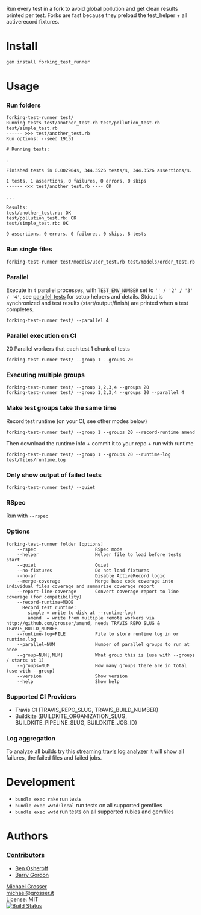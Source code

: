 Run every test in a fork to avoid global pollution and get clean results printed per test.
Forks are fast because they preload the test_helper + all activerecord fixtures.


Install
=======

```Bash
gem install forking_test_runner
```


Usage
=====

### Run folders

```
forking-test-runner test/
Running tests test/another_test.rb test/pollution_test.rb test/simple_test.rb
------ >>> test/another_test.rb
Run options: --seed 19151

# Running tests:

.

Finished tests in 0.002904s, 344.3526 tests/s, 344.3526 assertions/s.

1 tests, 1 assertions, 0 failures, 0 errors, 0 skips
------ <<< test/another_test.rb ---- OK

...

Results:
test/another_test.rb: OK
test/pollution_test.rb: OK
test/simple_test.rb: OK

9 assertions, 0 errors, 0 failures, 0 skips, 8 tests
```

### Run single files

```
forking-test-runner test/models/user_test.rb test/models/order_test.rb
```

### Parallel

Execute in `4` parallel processes, with `TEST_ENV_NUMBER` set to `'' / '2' / '3' / '4'`,
see [parallel_tests](https://github.com/grosser/parallel_tests) for setup helpers and details.
Stdout is synchronized and test results (start/output/finish) are printed when a test completes.

```
forking-test-runner test/ --parallel 4
```

### Parallel execution on CI

20 Parallel workers that each test 1 chunk of tests

```
forking-test-runner test/ --group 1 --groups 20
```

### Executing multiple groups

```
forking-test-runner test/ --group 1,2,3,4 --groups 20
forking-test-runner test/ --group 1,2,3,4 --groups 20 --parallel 4
```

### Make test groups take the same time

Record test runtime (on your CI, see other modes below)

```
forking-test-runner test/ --group 1 --groups 20 --record-runtime amend
```

Then download the runtime info + commit it to your repo + run with runtime

```
forking-test-runner test/ --group 1 --groups 20 --runtime-log test/files/runtime.log
```

### Only show output of failed tests

```
forking-test-runner test/ --quiet
```

### RSpec

Run with `--rspec`

### Options

<!-- Updated by rake bump:patch -->
```
forking-test-runner folder [options]
    --rspec                      RSpec mode
    --helper                     Helper file to load before tests start
    --quiet                      Quiet
    --no-fixtures                Do not load fixtures
    --no-ar                      Disable ActiveRecord logic
    --merge-coverage             Merge base code coverage into individual files coverage and summarize coverage report
    --report-line-coverage       Convert coverage report to line coverage (for compatibility)
    --record-runtime=MODE        
      Record test runtime:
        simple = write to disk at --runtime-log)
        amend  = write from multiple remote workers via http://github.com/grosser/amend, needs TRAVIS_REPO_SLUG & TRAVIS_BUILD_NUMBER
    --runtime-log=FILE           File to store runtime log in or runtime.log
    --parallel=NUM               Number of parallel groups to run at once
    --group=NUM[,NUM]            What group this is (use with --groups / starts at 1)
    --groups=NUM                 How many groups there are in total (use with --group)
    --version                    Show version
    --help                       Show help
```
<!-- Updated by rake bump:patch -->

### Supported CI Providers

 * Travis CI (TRAVIS_REPO_SLUG, TRAVIS_BUILD_NUMBER)
 * Buildkite (BUILDKITE_ORGANIZATION_SLUG, BUILDKITE_PIPELINE_SLUG, BUILDKITE_JOB_ID)

### Log aggregation

To analyze all builds try this [streaming travis log analyzer](https://gist.github.com/grosser/df68f5461d45601f37f0)
it will show all failures, the failed files and failed jobs.


Development
===========

 - `bundle exec rake` run tests
 - `bundle exec wwtd:local` run tests on all supported gemfiles
 - `bundle exec wwtd` run tests on all supported rubies and gemfiles


Authors
=======

### [Contributors](https://github.com/grosser/forking_test_runner/contributors)
 - [Ben Osheroff](https://github.com/osheroff)
 - [Barry Gordon](https://github.com/brrygrdn)

[Michael Grosser](https://grosser.it)<br/>
michael@grosser.it<br/>
License: MIT<br/>
[![Build Status](https://travis-ci.org/grosser/forking_test_runner.svg)](https://travis-ci.org/grosser/forking_test_runner)
